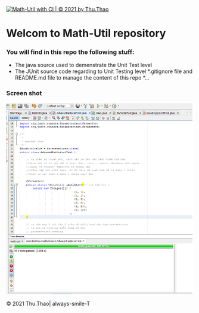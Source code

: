 [![Math-Util with CI | © 2021 by Thu.Thao](https://github.com/ThaoSe141101/math-util/actions/workflows/math-util-ci.yml/badge.svg)](https://github.com/ThaoSe141101/math-util/actions/workflows/math-util-ci.yml)

# Welcom to Math-Util repository

### You will find in this repo the following stuff:
* The java source used to demenstrate the Unit Test level
* The JUnit source code regarding to Unit Testing level
*.gitignore file and README.md file to manage the content of this repo
*...

### Screen shot
![hihi hông cóa ảnh](https://github.com/ThaoSe141101/math-util/blob/main/images/math-util-intro.png)

© 2021 Thu.Thao| always-smile-T